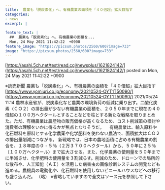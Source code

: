 ```yaml
---
title:  農業も「脱炭素化」へ、有機農業の面積を「４０倍超」拡大目指す  
categories:
- news
excerpt: |
  
feature_text: |
  ##  農業も「脱炭素化」へ、有機農業の面積を...
  Mon, 24 May 2021 11:42:22  +0900
feature_image: "https://picsum.photos/2560/600?image=733"
image: "https://picsum.photos/2560/600?image=733"
---
```


[https://asahi.5ch.net/test/read.cgi/newsplus/1621824142/](https://asahi.5ch.net/test/read.cgi/newsplus/1621824142/)
posted on Mon, 24 May 2021 11:42:22  +0900

<!--more-->

※読売新聞 農業も「脱炭素化」へ、有機農業の面積を「４０倍超」拡大目指す [https://www.yomiuri.co.jp/economy/20210524-OYT1T50090/](https://www.yomiuri.co.jp/economy/20210524-OYT1T50090/) 2021/05/24 11:14 農林水産省が、脱炭素化など農業の環境負荷の低減に乗り出す。二酸化炭素（ＣＯ２）の排出量が少ない有機農業の面積を、２０５０年までに現在の４０倍超の１００万ヘクタールとすることなどを柱とする新たな戦略を取りまとめた。ただ、有機農業は農産物の販売価格が高くなるため、コスト削減策の検討や消費者の理解をいかに得るかが焦点となりそうだ。 　有機農業は、輸入原料や化石燃料を原料とする化学農薬や化学肥料を使わない農法で、面積拡大はＣＯ２の排出量削減につながる。 新戦略では、日本の農地面積に占める有機農業の割合を、１８年度の０・５％（２万３７００ヘクタール）から、５０年に２５％（１００万ヘクタール）まで拡大させる。また、化学農薬の使用量を５０年までに半減させ、化学肥料の使用量を３割減らす。削減のため、ドローンでの局所的な散布や、人工知能（ＡＩ）を活用した病害虫の画像診断システムの開発なども進める。農機具の電動化や、化石燃料を使用しないビニールハウスなどへの移行も盛り込んだ。 （略） ※省略していますので全文はソース元を参照して下さい。
